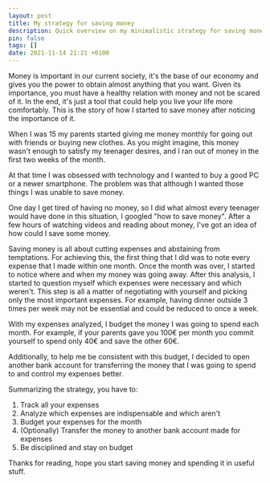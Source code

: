 ```yaml
---
layout: post
title: My strategy for saving money
description: Quick overview on my minimalistic strategy for saving money.
pin: false
tags: []
date: 2021-11-14 21:21 +0100
---
```

Money is important in our current society, it's the base of our economy and gives you the power to obtain almost anything that you want. Given its importance, you must have a healthy relation with money and not be scared of it. In the end, it's just a tool that could help you live your life more comfortably. This is the story of how I started to save money after noticing the importance of it.

When I was 15 my parents started giving me money monthly for going out with friends or buying new clothes. As you might imagine, this money wasn't enough to satisfy my teenager desires, and I ran out of money in the first two weeks of the month. 

At that time I was obsessed with technology and I wanted to buy a good PC or a newer smartphone. The problem was that although I wanted those things I was unable to save money.

One day I get tired of having no money, so I did what almost every teenager would have done in this situation, I googled "how to save money". After a few hours of watching videos and reading about money, I've got an idea of how could I save some money.

Saving money is all about cutting expenses and abstaining from temptations. For achieving this, the first thing that I did was to note every expense that I made within one month. Once the month was over, I started to notice where and when my money was going away. After this analysis, I started to question myself which expenses were necessary and which weren't. This step is all a matter of negotiating with yourself and picking only the most important expenses. For example, having dinner outside 3 times per week may not be essential and could be reduced to once a week.

With my expenses analyzed, I budget the money I was going to spend each month. For example, if your parents gave you 100€ per month you commit yourself to spend only 40€ and save the other 60€.

Additionally, to help me be consistent with this budget, I decided to open another bank account for transferring the money that I was going to spend to and control my expenses better.

Summarizing the strategy, you have to:

1. Track all your expenses
2. Analyze which expenses are indispensable and which aren't
3. Budget your expenses for the month
4. (Optionally) Transfer the money to another bank account made for expenses
5. Be disciplined and stay on budget

Thanks for reading, hope you start saving money and spending it in useful stuff.